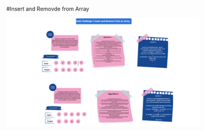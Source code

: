 #Insert and Removde from Array





![Alt text](<Team Process Brainstorm Whiteboard in Blue Green Modern Professional Style (1).png>)
